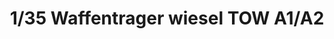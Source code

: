 ---
layout: product
title: "1/35 Waffentrager wiesel TOW A1/A2"
price: "4450" 
desc: "Maketa"
img_path: "/assets/img/AFV35265.webp"
brand: "N/A"
available: false
special_offer: false
new: false
soon: false
cat: "010000"
subcat: "015100"
subsubcat: "0N/A"
sifra: "AFV35265"
popular: false
spec: false
---